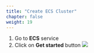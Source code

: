 ```yaml
---
title: "Create ECS Cluster"
chapter: false
weight: 19
---
```


1. Go to **ECS** service
1. Click on **Get started** button
![](/images/ecs-01.png)

